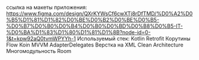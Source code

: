 ссылка на макеты приложения: 
https://www.figma.com/design/QXrKYWsCf6cwXTj8rDfTMD/%D0%A2%D0%B5%D1%81%D1%82%D0%BE%D0%B2%D0%BE%D0%B5-%D0%B7%D0%B0%D0%B4%D0%B0%D0%BD%D0%B8%D0%B5-IT-%D0%BA%D1%83%D1%80%D1%81%D1%8B?node-id=0-1&t=kpw92aQ0tvmWPYYh-1
Используемый стек:
Kotlin 
Retrofit 
Корутины 
﻿Flow 
﻿﻿Koin
﻿﻿MVVM
﻿﻿AdapterDelegates
Верстка на XML
Clean Architecture
Многомодульность
Room
